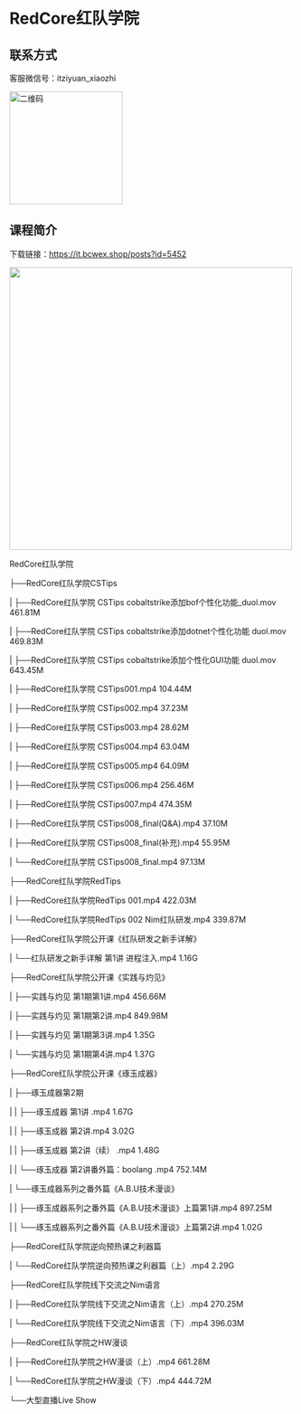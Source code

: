 # RedCore红队学院

## 联系方式

客服微信号：itziyuan_xiaozhi

<img src="https://ziyuanyun.oss-cn-guangzhou.aliyuncs.com/common/20240614073449/666b82192834a.jpg" width="200" height="200" alt="二维码">

## 课程简介

下载链接：https://it.bcwex.shop/posts?id=5452

<img src="https://ziyuanyun.oss-cn-guangzhou.aliyuncs.com/yun/20241201162213/674c1cb53f1fb.jpg" width="500" alt="">

  RedCore红队学院



 ├──RedCore红队学院CSTips

 | ├──RedCore红队学院 CSTips cobaltstrike添加bof个性化功能_duol.mov 461.81M

 | ├──RedCore红队学院 CSTips cobaltstrike添加dotnet个性化功能 duol.mov 469.83M

 | ├──RedCore红队学院 CSTips cobaltstrike添加个性化GUI功能 duol.mov 643.45M

 | ├──RedCore红队学院 CSTips001.mp4 104.44M

 | ├──RedCore红队学院 CSTips002.mp4 37.23M

 | ├──RedCore红队学院 CSTips003.mp4 28.62M

 | ├──RedCore红队学院 CSTips004.mp4 63.04M

 | ├──RedCore红队学院 CSTips005.mp4 64.09M

 | ├──RedCore红队学院 CSTips006.mp4 256.46M

 | ├──RedCore红队学院 CSTips007.mp4 474.35M

 | ├──RedCore红队学院 CSTips008_final(Q&amp;A).mp4 37.10M

 | ├──RedCore红队学院 CSTips008_final(补充).mp4 55.95M

 | └──RedCore红队学院 CSTips008_final.mp4 97.13M

 ├──RedCore红队学院RedTips

 | ├──RedCore红队学院RedTips 001.mp4 422.03M

 | └──RedCore红队学院RedTips 002 Nim红队研发.mp4 339.87M

 ├──RedCore红队学院公开课《红队研发之新手详解》

 | └──红队研发之新手详解 第1讲 进程注入.mp4 1.16G

 ├──RedCore红队学院公开课《实践与灼见》

 | ├──实践与灼见 第1期第1讲.mp4 456.66M

 | ├──实践与灼见 第1期第2讲.mp4 849.98M

 | ├──实践与灼见 第1期第3讲.mp4 1.35G

 | └──实践与灼见 第1期第4讲.mp4 1.37G

 ├──RedCore红队学院公开课《琢玉成器》

 | ├──琢玉成器第2期

 | | ├──琢玉成器 第1讲 .mp4 1.67G

 | | ├──琢玉成器 第2讲.mp4 3.02G

 | | ├──琢玉成器 第2讲（续） .mp4 1.48G

 | | └──琢玉成器 第2讲番外篇：boolang .mp4 752.14M

 | └──琢玉成器系列之番外篇《A.B.U技术漫谈》

 | | ├──琢玉成器系列之番外篇《A.B.U技术漫谈》上篇第1讲.mp4 897.25M

 | | └──琢玉成器系列之番外篇《A.B.U技术漫谈》上篇第2讲.mp4 1.02G

 ├──RedCore红队学院逆向预热课之利器篇

 | └──RedCore红队学院逆向预热课之利器篇（上）.mp4 2.29G

 ├──RedCore红队学院线下交流之Nim语言

 | ├──RedCore红队学院线下交流之Nim语言（上）.mp4 270.25M

 | └──RedCore红队学院线下交流之Nim语言（下）.mp4 396.03M

 ├──RedCore红队学院之HW漫谈

 | ├──RedCore红队学院之HW漫谈（上）.mp4 661.28M

 | └──RedCore红队学院之HW漫谈（下）.mp4 444.72M

 └──大型直播Live Show

  